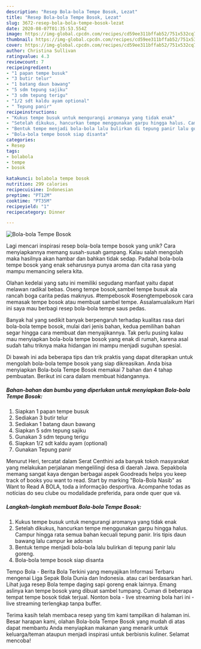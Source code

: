 ```yaml
---
description: "Resep Bola-bola Tempe Bosok, Lezat"
title: "Resep Bola-bola Tempe Bosok, Lezat"
slug: 3672-resep-bola-bola-tempe-bosok-lezat
date: 2020-08-07T01:35:53.554Z
image: https://img-global.cpcdn.com/recipes/cd59ee311bffab52/751x532cq70/bola-bola-tempe-bosok-foto-resep-utama.jpg
thumbnail: https://img-global.cpcdn.com/recipes/cd59ee311bffab52/751x532cq70/bola-bola-tempe-bosok-foto-resep-utama.jpg
cover: https://img-global.cpcdn.com/recipes/cd59ee311bffab52/751x532cq70/bola-bola-tempe-bosok-foto-resep-utama.jpg
author: Christina Sullivan
ratingvalue: 4.3
reviewcount: 7
recipeingredient:
- "1 papan tempe busuk"
- "3 butir telur"
- "1 batang daun bawang"
- "5 sdm tepung sajiku"
- "3 sdm tepung terigu"
- "1/2 sdt kaldu ayam optional"
- " Tepung panir"
recipeinstructions:
- "Kukus tempe busuk untuk mengurangi aromanya yang tidak enak"
- "Setelah dikukus, hancurkan tempe menggunakan garpu hingga halus. Campur hingga rata semua bahan kecuali tepung panir. Iris tipis daun bawang lalu campur ke adonan"
- "Bentuk tempe menjadi bola-bola lalu bulirkan di tepung panir lalu goreng."
- "Bola-bola tempe bosok siap disanta"
categories:
- Resep
tags:
- bolabola
- tempe
- bosok

katakunci: bolabola tempe bosok 
nutrition: 299 calories
recipecuisine: Indonesian
preptime: "PT12M"
cooktime: "PT35M"
recipeyield: "1"
recipecategory: Dinner

---
```



![Bola-bola Tempe Bosok](https://img-global.cpcdn.com/recipes/cd59ee311bffab52/751x532cq70/bola-bola-tempe-bosok-foto-resep-utama.jpg)

Lagi mencari inspirasi resep bola-bola tempe bosok yang unik? Cara menyiapkannya memang susah-susah gampang. Kalau salah mengolah maka hasilnya akan hambar dan bahkan tidak sedap. Padahal bola-bola tempe bosok yang enak seharusnya punya aroma dan cita rasa yang mampu memancing selera kita.

Olahan kedelai yang satu ini memiliki segudang manfaat yaitu dapat melawan radikal bebas. Oseng tempe bosok,sambel tempe busuk ala rancah boga carita pedas maknyus. #tempebosok #osengtempebosok cara memasak tempe bosok atau membuat sambel tempe. Assalamualaikum Hari ini saya mau berbagi resep bola-bola tempe saus pedas.

Banyak hal yang sedikit banyak berpengaruh terhadap kualitas rasa dari bola-bola tempe bosok, mulai dari jenis bahan, kedua pemilihan bahan segar hingga cara membuat dan menyajikannya. Tak perlu pusing kalau mau menyiapkan bola-bola tempe bosok yang enak di rumah, karena asal sudah tahu triknya maka hidangan ini mampu menjadi suguhan spesial.


Di bawah ini ada beberapa tips dan trik praktis yang dapat diterapkan untuk mengolah bola-bola tempe bosok yang siap dikreasikan. Anda bisa menyiapkan Bola-bola Tempe Bosok memakai 7 bahan dan 4 tahap pembuatan. Berikut ini cara dalam membuat hidangannya.

<!--inarticleads1-->

##### Bahan-bahan dan bumbu yang diperlukan untuk menyiapkan Bola-bola Tempe Bosok:

1. Siapkan 1 papan tempe busuk
1. Sediakan 3 butir telur
1. Sediakan 1 batang daun bawang
1. Siapkan 5 sdm tepung sajiku
1. Gunakan 3 sdm tepung terigu
1. Siapkan 1/2 sdt kaldu ayam (optional)
1. Gunakan  Tepung panir


Menurut Heri, tercatat dalam Serat Centhini ada banyak tokoh masyarakat yang melakukan perjalanan mengelilingi desa di daerah Jawa. Sepakbola memang sangat kaya dengan berbagai aspek Goodreads helps you keep track of books you want to read. Start by marking &#34;Bola-Bola Nasib&#34; as Want to Read A BOLA, toda a informação desportiva. Acompanhe todas as notícias do seu clube ou modalidade preferida, para onde quer que vá. 

<!--inarticleads2-->

##### Langkah-langkah membuat Bola-bola Tempe Bosok:

1. Kukus tempe busuk untuk mengurangi aromanya yang tidak enak
1. Setelah dikukus, hancurkan tempe menggunakan garpu hingga halus. Campur hingga rata semua bahan kecuali tepung panir. Iris tipis daun bawang lalu campur ke adonan
1. Bentuk tempe menjadi bola-bola lalu bulirkan di tepung panir lalu goreng.
1. Bola-bola tempe bosok siap disanta


Tempo Bola - Berita Bola Terkini yang menyajikan Informasi Terbaru mengenai Liga Sepak Bola Dunia dan Indonesia. atau cari berdasarkan hari. Lihat juga resep Bola tempe daging sapi goreng enak lainnya. Emang aslinya kan tempe bosok yang dibuat sambel tumpang. Cuman di beberapa tempat tempe bosok tidak terjual. Nonton bola - live streaming bola hari ini - live streaming terlengkap tanpa buffer. 

Terima kasih telah membaca resep yang tim kami tampilkan di halaman ini. Besar harapan kami, olahan Bola-bola Tempe Bosok yang mudah di atas dapat membantu Anda menyiapkan makanan yang menarik untuk keluarga/teman ataupun menjadi inspirasi untuk berbisnis kuliner. Selamat mencoba!
